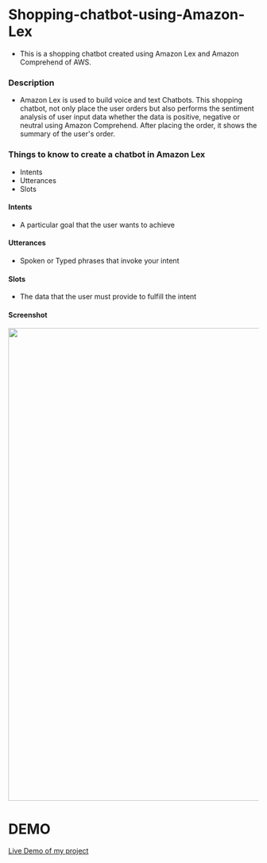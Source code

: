 # Shopping-chatbot-using-Amazon-Lex
+ This is a shopping chatbot created using Amazon Lex and Amazon Comprehend of AWS.

### Description 
+ Amazon Lex is used to build voice and text Chatbots. This shopping chatbot, not only place the user orders but also performs the sentiment analysis of user input data whether the data is positive, negative or neutral using Amazon Comprehend. After placing the order, it shows the summary of the user's order.

### Things to know to create a chatbot in Amazon Lex
+ Intents
+ Utterances
+ Slots

#### Intents
+ A particular goal that the user wants to achieve
#### Utterances
+ Spoken or Typed phrases that invoke your intent
#### Slots
+ The data that the user must provide to fulfill the intent

#### Screenshot
<img src="https://nivethitha167.000webhostapp.com/awsimage_new.JPG" width="950">

# DEMO
[Live Demo of my project](https://nivethitha167.000webhostapp.com/Amazon%20Lex%20-%20Google%20Chrome%202020-07-27%2021-23-41.mp4)

